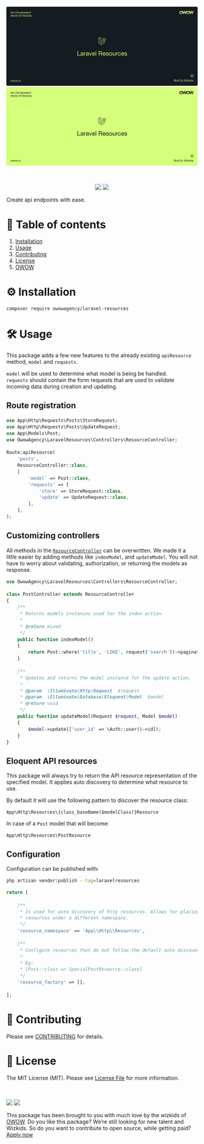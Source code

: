 [
![banner-dark](./assets/banner-dark.svg#gh-dark-mode-only)
![banner-light](./assets/banner-light.svg#gh-light-mode-only)
](https://owow.io)

<br>

<p align="center">
    <img src="https://img.shields.io/packagist/v/owowagency/laravel-resources">
    <img src="https://github.com/owowagency/laravel-resources/actions/workflows/test.yml/badge.svg">
</p>

Create api endpoints with ease.

# 📖 Table of contents

1. [Installation](#%EF%B8%8F-installation)
1. [Usage](#-usage)
1. [Contributing](#-contributing)
1. [License](#-license)
1. [OWOW](#owow)

# ⚙️ Installation

```bash
composer require owowagency/laravel-resources
```

# 🛠 Usage

This package adds a few new features to the already existing `apiResource` method, `model` and `requests`.

`model` will be used to determine what model is being be handled. <br>
`requests` should contain the form requests that are used to validate incoming data during creation and updating.

## Route registration

```php
use App\Http\Requests\Posts\StoreRequest;
use App\Http\Requests\Posts\UpdateRequest;
use App\Models\Post;
use OwowAgency\LaravelResources\Controllers\ResourceController;

Route:apiResource(
    'posts',
    ResourceController::class,
    [
        'model' => Post::class,
        'requests' => [
            'store' => StoreRequest::class,
            'update' => UpdateRequest::class,
        ],
    ],
);
```

## Customizing controllers

All methods in the [`ResourceController`](https://github.com/owowagency/laravel-resources/blob/master/src/Controllers/ResourceController.php) can be overwritten. We made it a little easier by adding methods like `indexModel`, and `updateModel`. You will not have to worry about validating, authorization, or returning the models as response.

```php
use OwowAgency\LaravelResources\Controllers\ResourceController;

class PostController extends ResourceController
{
    /**
     * Returns models instances used for the index action.
     * 
     * @return mixed
     */
    public function indexModel()
    {
        return Post::where('title', 'LIKE', request('search'))->paginate();
    }

    /**
     * Updates and returns the model instance for the update action.
     * 
     * @param  \Illuminate\Http\Request  $request
     * @param  \Illuminate\Database\Eloquent\Model  $model
     * @return void
     */
    public function updateModel(Request $request, Model $model)
    {
        $model->update(['user_id' => \Auth::user()->id]);
    }
}
```

## Eloquent API resources

This package will always try to return the API resource representation of the specified model. It applies auto discovery to determine what resource to use.

By default it will use the following pattern to discover the resource class:

```
App\Http\Resources\{class_baseName($modelClass)}Resource
```

In case of a `Post` model that will become:

```
App\Http\Resources\PostResource
```

## Configuration

Configuration can be published with:

```bash
php artisan vendor:publish --tag=laravelresources
```

```php
return [

    /**
     * Is used for auto discovery of http resources. Allows for placing
     * resources under a different namespace.
     */
    'resource_namespace' => 'App\\Http\\Resources',

    /**
     * Configure resources that do not follow the default auto discovery rules.
     * 
     * Eg:
     * [Post::class => SpecialPostResource::class]
     */
    'resource_factory' => [],

];
```

# 🫶 Contributing

Please see [CONTRIBUTING](./CONTRIBUTING.md) for details.

# 📜 License

The MIT License (MIT). Please see [License File](./LICENSE) for more information.

<br>
<br>

<img id="owow" src="https://user-images.githubusercontent.com/45201651/176249441-e83226be-7281-4ddb-ad4a-9100f8862d4e.svg#gh-light-mode-only" width="150">
<img id="owow" src="https://user-images.githubusercontent.com/45201651/176249444-ceede6f9-3c2e-481d-87c3-3a72ca497e65.svg#gh-dark-mode-only" width="150">

This package has been brought to you with much love by the wizkids of [OWOW](https://owow.io/). Do you like this package? We’re still looking for new talent and Wizkids. So do you want to contribute to open source, while getting paid? [Apply now](https://owow.io/careers)
